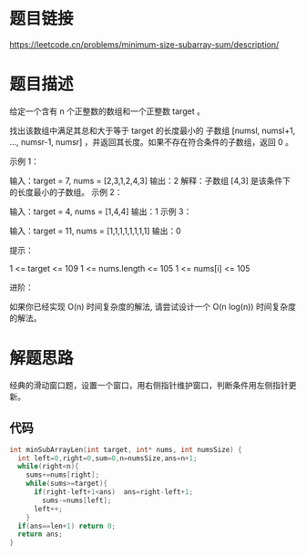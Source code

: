 # 题目链接
https://leetcode.cn/problems/minimum-size-subarray-sum/description/
# 题目描述
给定一个含有 n 个正整数的数组和一个正整数 target 。

找出该数组中满足其总和大于等于 target 的长度最小的 
子数组
 [numsl, numsl+1, ..., numsr-1, numsr] ，并返回其长度。如果不存在符合条件的子数组，返回 0 。

 

示例 1：

输入：target = 7, nums = [2,3,1,2,4,3]
输出：2
解释：子数组 [4,3] 是该条件下的长度最小的子数组。
示例 2：

输入：target = 4, nums = [1,4,4]
输出：1
示例 3：

输入：target = 11, nums = [1,1,1,1,1,1,1,1]
输出：0
 

提示：

1 <= target <= 109
1 <= nums.length <= 105
1 <= nums[i] <= 105
 

进阶：

如果你已经实现 O(n) 时间复杂度的解法, 请尝试设计一个 O(n log(n)) 时间复杂度的解法。
# 解题思路
经典的滑动窗口题，设置一个窗口，用右侧指针维护窗口，判断条件用左侧指针更新。
## 代码
```C
int minSubArrayLen(int target, int* nums, int numsSize) {
  int left=0,right=0,sum=0,n=numsSize,ans=n+1;
  while(right<n){
    sums+=nums[right];
    while(sums>=target){
      if(right-left+1<ans)  ans=right-left+1;
        sums-=nums[left];
      left++;
    }
  if(ans==len+1) return 0;
  return ans;
}
```
